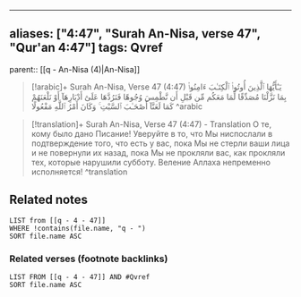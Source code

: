 
---
aliases: ["4:47", "Surah An-Nisa, verse 47", "Qur'an 4:47"]
tags: Qvref
---

parent:: [[q - An-Nisa (4)|An-Nisa]]

> [!arabic]+ Surah An-Nisa, Verse 47 (4:47)
> <span class="quran-arabic">يَـٰٓأَيُّهَا ٱلَّذِينَ أُوتُوا۟ ٱلْكِتَـٰبَ ءَامِنُوا۟ بِمَا نَزَّلْنَا مُصَدِّقًا لِّمَا مَعَكُم مِّن قَبْلِ أَن نَّطْمِسَ وُجُوهًا فَنَرُدَّهَا عَلَىٰٓ أَدْبَارِهَآ أَوْ نَلْعَنَهُمْ كَمَا لَعَنَّآ أَصْحَـٰبَ ٱلسَّبْتِ ۚ وَكَانَ أَمْرُ ٱللَّهِ مَفْعُولًا</span>
^arabic

> [!translation]+ Surah An-Nisa, Verse 47 (4:47) - Translation
> О те, кому было дано Писание! Уверуйте в то, что Мы ниспослали в подтверждение того, что есть у вас, пока Мы не стерли ваши лица и не повернули их назад, пока Мы не прокляли вас, как прокляли тех, которые нарушили субботу. Веление Аллаха непременно исполняется!
^translation



## Related notes
```dataview
LIST from [[q - 4 - 47]]
WHERE !contains(file.name, "q - ")
SORT file.name ASC
```

### Related verses (footnote backlinks)
```dataview
LIST FROM [[q - 4 - 47]] AND #Qvref
SORT file.name ASC
```

